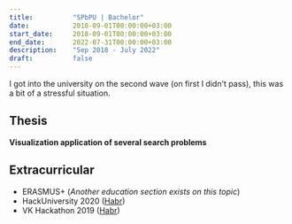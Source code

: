 ```yaml
---
title:          "SPbPU | Bachelor"
date:           2018-09-01T00:00:00+03:00
start_date:     2018-09-01T00:00:00+03:00
end_date:       2022-07-31T00:00:00+03:00
description:    "Sep 2018 - July 2022"
draft:          false
---
```

I got into the university on the second wave (on first I didn't pass), this was a bit of a stressful situation.


## Thesis
**Visualization application of several search problems**


## Extracurricular
* ERASMUS+ (_Another education section exists on this topic_)
* HackUniversity 2020 ([Habr](https://habr.com/ru/articles/494474/))
* VK Hackathon 2019 ([Habr](https://habr.com/ru/articles/470027/))